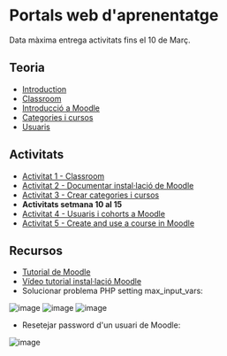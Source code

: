 # Portals web d'aprenentatge

Data màxima entrega activitats fins el 10 de Març.

## Teoria

- [Introduction](intro.md)
- [Classroom](classroom.md)
- [Introducció a Moodle](moodle.md)
- [Categories i cursos](moodle2.md)
- [Usuaris](usuaris.md)

## Activitats

- [Activitat 1 - Classroom](activitat_classroom.md)
- [Activitat 2 - Documentar instal·lació de Moodle](activitat_moodle1.md)
- [Activitat 3 - Crear categories i cursos](activitat_moodle2.md)
- **Activitats setmana 10 al 15**
 - [Activitat 4 - Usuaris i cohorts a Moodle](activitat_moodle3.md)
 - [Activitat 5 - Create and use a course in Moodle](activitat_moodle_4.md)
  

## Recursos

- [Tutorial de Moodle](https://dungeonofbits.com/category/moodle.html)
- [Vídeo tutorial instal·lació Moodle](https://youtu.be/sKhYV19Rgw0)
- Solucionar problema PHP setting max_input_vars:

![image](https://github.com/XaSaFa/MP08-23-24/assets/110727546/f3973b12-169b-4a8e-abcd-92d946f05a37)
![image](https://github.com/XaSaFa/MP08-23-24/assets/110727546/c5cc7e16-22ee-4a71-9ad6-a54b9b1a8fe9)
![image](https://github.com/XaSaFa/MP08-23-24/assets/110727546/6f0ca253-b752-4b4b-8a88-f8bc408a21df)

- Resetejar password d'un usuari de Moodle:
  
![image](https://github.com/XaSaFa/MP08-23-24/assets/110727546/97100736-4b6f-41bc-8777-a183c2cf4dbd)


